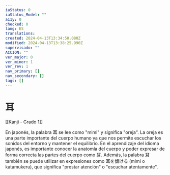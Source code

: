 ```yaml
---
iaStatus: 0
iaStatus_Model: ""
a11y: 0
checked: 0
lang: ES
translations: 
created: 2024-04-13T13:34:50.080Z
modified: 2024-04-13T13:38:25.990Z
supervisado: ""
ACCION: ""
ver_major: 0
ver_minor: 1
ver_rev: 1
nav_primary: []
nav_secondary: []
tags: []
---
```

# 耳

[[Kanji - Grado 1]]

En japonés, la palabra 耳 se lee como "mimi" y significa "oreja". La oreja es una parte importante del cuerpo humano ya que nos permite escuchar los sonidos del entorno y mantener el equilibrio. En el aprendizaje del idioma japonés, es importante conocer la anatomía del cuerpo y poder expresar de forma correcta las partes del cuerpo como 耳. Además, la palabra 耳 también se puede utilizar en expresiones como 耳を傾ける (mimi o katamukeru), que significa "prestar atención" o "escuchar atentamente".
